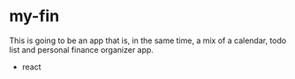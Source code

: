 # my-fin

This is going to be an app that is, in the same time, a mix of a calendar, todo list and personal finance organizer app.

* react
